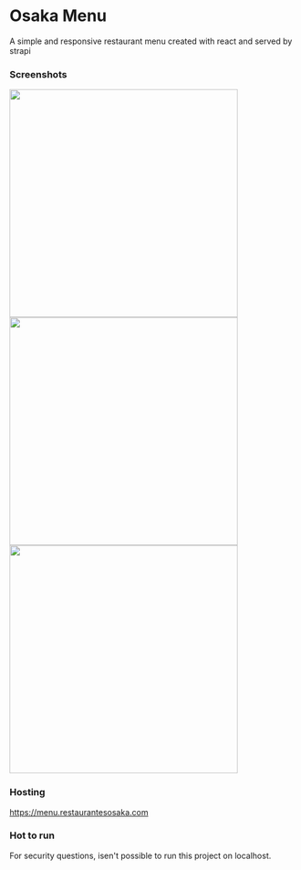 # Osaka Menu
A simple and responsive restaurant menu created with react and served by strapi

### Screenshots
<img src="https://i.imgur.com/g3cq3im.jpg" width="400"/>
<img src="https://i.imgur.com/HpgZwx2.jpg" width="400"/>
<img src="https://i.imgur.com/qdU2aRD.jpg" width="400"/>

### Hosting
https://menu.restaurantesosaka.com

### Hot to run
For security questions, isen't possible to run this project on localhost.
